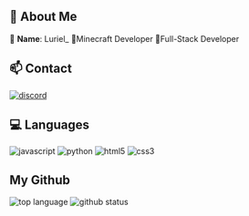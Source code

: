 ## 💬 About Me
🧑 **Name**: Luriel_
📘Minecraft Developer
📙Full-Stack Developer

## 📫 Contact
[![discord](https://img.shields.io/badge/Luriel_-5865F2?style=for-the-badge&logo=discord&logoColor=FFFFFF)](https://discord.com/users/903582042221056020)

## 💻 Languages
![javascript](https://img.shields.io/badge/JAVASCRIPT-b89721?&logo=javascript&style=for-the-badge&logoColor=ffffff)
![python](https://img.shields.io/badge/PYTHON-4266f5?&logo=python&style=for-the-badge&logoColor=ffffff)
![html5](https://img.shields.io/badge/html5-E34F26.svg?&style=for-the-badge&logo=html5&logoColor=FFFFFF)
![css3](https://img.shields.io/badge/css3-1572B6.svg?&style=for-the-badge&logo=css3&logoColor=FFFFFF)

## My Github
![top language](https://github-readme-stats.vercel.app/api/top-langs/?username=Luriel0228&langs_count=100&theme=radical)
![github status](https://github-readme-stats.vercel.app/api?username=Luriel0228&show_icons=true&count_private=true&theme=radical)
